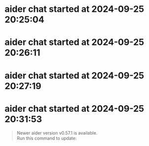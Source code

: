 
# aider chat started at 2024-09-25 20:25:04


# aider chat started at 2024-09-25 20:26:11


# aider chat started at 2024-09-25 20:27:19


# aider chat started at 2024-09-25 20:31:53

> Newer aider version v0.57.1 is available.  
> Run this command to update:  
